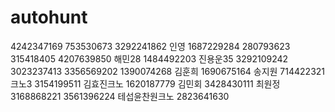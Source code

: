 # autohunt
4242347169 753530673 3292241862
인영 1687229284 280793623 315418405 4207639850
해민28 1484492203
진용운35 3292109242 3023237413 3356569202 1390074268
김훈희 1690675164
송지원 714422321
크노3 3154199511
김효진크노 1620187779
김민회 3428430111
최원정 3168868221 3561396224
테섭윤찬원크노 2823641630
